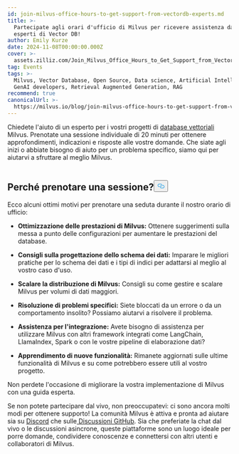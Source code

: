 ```yaml
---
id: join-milvus-office-hours-to-get-support-from-vectordb-experts.md
title: >-
  Partecipate agli orari d'ufficio di Milvus per ricevere assistenza dagli
  esperti di Vector DB!
author: Emily Kurze
date: 2024-11-08T00:00:00.000Z
cover: >-
  assets.zilliz.com/Join_Milvus_Office_Hours_to_Get_Support_from_Vector_DB_Experts_1_64f88f0607.png
tag: Events
tags: >-
  Milvus, Vector Database, Open Source, Data science, Artificial Intelligence,
  GenAI developers, Retrieval Augmented Generation, RAG
recommend: true
canonicalUrl: >-
  https://milvus.io/blog/join-milvus-office-hours-to-get-support-from-vectordb-experts.md
---
```

<p>Chiedete l'aiuto di un esperto per i vostri progetti di <a href="https://zilliz.com/learn/what-is-vector-database">database vettoriali</a> Milvus. Prenotate una sessione individuale di 20 minuti per ottenere approfondimenti, indicazioni e risposte alle vostre domande. Che siate agli inizi o abbiate bisogno di aiuto per un problema specifico, siamo qui per aiutarvi a sfruttare al meglio Milvus.</p>
<p><a href="https://meetings.hubspot.com/chloe-williams1/milvus-office-hour">
  <span class="img-wrapper">
    <img translate="no" src="https://assets.zilliz.com/milvus_office_hours_09848e076b.png" alt="" class="doc-image" id="" />
    <span></span>
  </span>
</a></p>
<h2 id="Why-Book-a-Session" class="common-anchor-header">Perché prenotare una sessione?<button data-href="#Why-Book-a-Session" class="anchor-icon" translate="no">
      <svg translate="no"
        aria-hidden="true"
        focusable="false"
        height="20"
        version="1.1"
        viewBox="0 0 16 16"
        width="16"
      >
        <path
          fill="#0092E4"
          fill-rule="evenodd"
          d="M4 9h1v1H4c-1.5 0-3-1.69-3-3.5S2.55 3 4 3h4c1.45 0 3 1.69 3 3.5 0 1.41-.91 2.72-2 3.25V8.59c.58-.45 1-1.27 1-2.09C10 5.22 8.98 4 8 4H4c-.98 0-2 1.22-2 2.5S3 9 4 9zm9-3h-1v1h1c1 0 2 1.22 2 2.5S13.98 12 13 12H9c-.98 0-2-1.22-2-2.5 0-.83.42-1.64 1-2.09V6.25c-1.09.53-2 1.84-2 3.25C6 11.31 7.55 13 9 13h4c1.45 0 3-1.69 3-3.5S14.5 6 13 6z"
        ></path>
      </svg>
    </button></h2><p>Ecco alcuni ottimi motivi per prenotare una seduta durante il nostro orario di ufficio:</p>
<ul>
<li><p><strong>Ottimizzazione delle prestazioni di Milvus:</strong> Ottenere suggerimenti sulla messa a punto delle configurazioni per aumentare le prestazioni del database.</p></li>
<li><p><strong>Consigli sulla progettazione dello schema dei dati:</strong> Imparare le migliori pratiche per lo schema dei dati e i tipi di indici per adattarsi al meglio al vostro caso d'uso.</p></li>
<li><p><strong>Scalare la distribuzione di Milvus:</strong> Consigli su come gestire e scalare Milvus per volumi di dati maggiori.</p></li>
<li><p><strong>Risoluzione di problemi specifici:</strong> Siete bloccati da un errore o da un comportamento insolito? Possiamo aiutarvi a risolvere il problema.</p></li>
<li><p><strong>Assistenza per l'integrazione:</strong> Avete bisogno di assistenza per utilizzare Milvus con altri framework integrati come LangChain, LlamaIndex, Spark o con le vostre pipeline di elaborazione dati?</p></li>
<li><p><strong>Apprendimento di nuove funzionalità:</strong> Rimanete aggiornati sulle ultime funzionalità di Milvus e su come potrebbero essere utili al vostro progetto.</p></li>
</ul>
<p>Non perdete l'occasione di migliorare la vostra implementazione di Milvus con una guida esperta.</p>
<p>Se non potete partecipare dal vivo, non preoccupatevi: ci sono ancora molti modi per ottenere supporto! La comunità Milvus è attiva e pronta ad aiutare sia su <a href="https://discord.com/invite/8uyFbECzPX">Discord</a> che sulle<a href="https://github.com/search?q=milvus&amp;type=discussions"> Discussioni GitHub</a>. Sia che preferiate la chat dal vivo o le discussioni asincrone, queste piattaforme sono un luogo ideale per porre domande, condividere conoscenze e connettersi con altri utenti e collaboratori di Milvus.</p>

